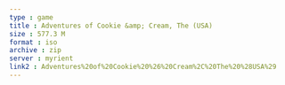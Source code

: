 ```yaml
---
type : game
title : Adventures of Cookie &amp; Cream, The (USA)
size : 577.3 M
format : iso
archive : zip
server : myrient
link2 : Adventures%20of%20Cookie%20%26%20Cream%2C%20The%20%28USA%29
---
```

